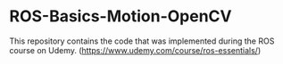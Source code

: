 # ROS-Basics-Motion-OpenCV
This repository contains the code that was implemented during the ROS course on Udemy. (https://www.udemy.com/course/ros-essentials/)
